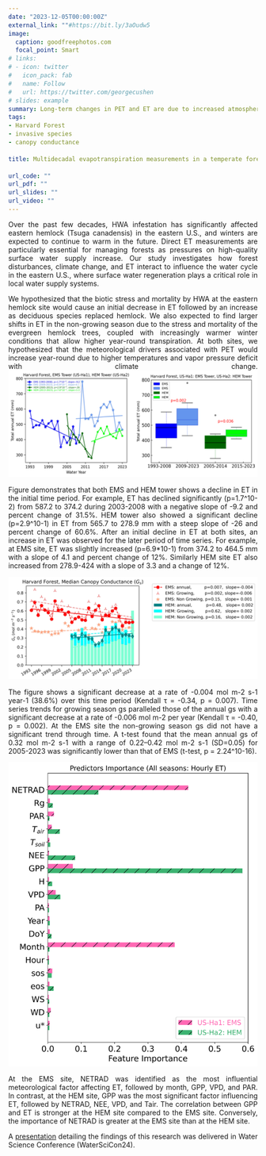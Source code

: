 ```yaml
---
date: "2023-12-05T00:00:00Z"
external_link: ""#https://bit.ly/3aOudw5
image:
  caption: goodfreephotos.com
  focal_point: Smart
# links:
# - icon: twitter
#   icon_pack: fab
#   name: Follow
#   url: https://twitter.com/georgecushen
# slides: example
summary: Long-term changes in PET and ET are due to increased atmospheric demand for water vapor. Biotic disturbance played a larger role than climate change on ET dynamics due to stress, mortality, and replacement by deciduous species over 2004-2023. 
tags:
- Harvard Forest
- invasive species
- canopy conductance

title: Multidecadal evapotranspiration measurements in a temperate forest demonstrate a sustained impact of warmer winters and a transient effect of chronic biotic disturbance 

url_code: ""
url_pdf: ""
url_slides: ""
url_video: ""
---
```

<div style="text-align: justify;">
Over the past few decades, HWA infestation has significantly affected eastern hemlock (Tsuga canadensis) in the eastern U.S., and winters are expected to continue to warm in the future. Direct ET measurements are particularly essential for managing forests as pressures on high-quality surface water supply increase. 
Our study investigates how forest disturbances, climate change, and ET interact to influence the water cycle in the eastern U.S., where surface water regeneration plays a critical role in local water supply systems. 
 
We hypothesized that the biotic stress and mortality by HWA at the eastern hemlock site would cause an initial decrease in ET followed by an increase as deciduous species replaced hemlock. We also expected to find larger shifts in ET in the non-growing season due to the stress and mortality of the evergreen hemlock trees, 
coupled with increasingly warmer winter conditions that allow higher year-round transpiration. At both sites, we hypothesized that the meteorological drivers associated with PET would increase year-round due to higher temperatures and vapor pressure deficit with climate change.
![picture1](picture1.png)

Figure demonstrates that both EMS and HEM tower shows a decline in ET in the initial time period. For example, ET has declined significantly (p=1.7^10-2) from 587.2 to 374.2 during 2003-2008 with a negative slope of -9.2 and percent change of 31.5%. HEM tower also showed a significant decline (p=2.9^10-1) in ET from 565.7 to 278.9 mm with a steep slope of -26 and percent change of 60.6%. 
After an initial decline in ET at both sites, an increase in ET was observed for the later period of time series. For example, at EMS site, ET was slightly increased (p=6.9*10-1) from 374.2 to 464.5 mm with a slope of 4.1 and percent change of 12%. Similarly HEM site ET also increased from 278.9-424 with a slope of 3.3 and a change of 12%. 

![picture12](picture12.png)

The figure shows a significant decrease at a rate of -0.004 mol m-2 s-1 year-1 (38.6%) over this time period (Kendall τ = -0.34, p = 0.007). Time series trends for growing season gs paralleled those of the annual gs with a significant decrease at a rate of -0.006 mol m-2 per year (Kendall τ = -0.40, p = 0.002). At the EMS site the non-growing season gs did not have a significant trend through time. 
A t-test found that the mean annual gs of 0.32 mol m-2 s-1 with a range of 0.22–0.42 mol m-2 s-1 (SD=0.05) for 2005-2023 was significantly lower than that of EMS (t-test, p = 2.24^10-16).


![picture13](picture13.png)

At the EMS site, NETRAD was identified as the most influential meteorological factor affecting ET, followed by month, GPP, VPD, and PAR. In contrast, at the HEM site, GPP was the most significant factor influencing ET, followed by NETRAD, NEE, VPD, and Tair. 
The correlation between GPP and ET is stronger at the HEM site compared to the EMS site. Conversely, the importance of NETRAD is greater at the EMS site than at the HEM site.

A [presentation](https://agu.confex.com/agu/hydrology24/meetingapp.cgi/Person/1494288) detailing the findings of this research was delivered in Water Science Conference (WaterSciCon24).
